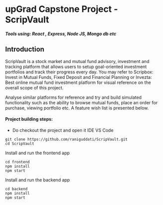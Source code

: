 # upGrad Capstone Project - ScripVault

##### Tools using: React , Express, Node JS, Mongo db etc

## Introduction

ScripVault is a stock market and mutual fund advisory, investment and tracking platform that allows users to setup goal-oriented investment portfolios and track their progress every day. You may refer to Scripbox: Invest in Mutual Funds, Fixed Deposit and Financial Planning or Invezta: Best online mutual fund investment platform for visual reference on the overall scope of this project.

Analyse similar platforms for reference and try and build simulated functionality such as the ability to browse mutual funds, place an order for purchase, viewing portfolio etc. A feature wish list is presented below.

#### Project building steps:

- Do checkout the project and open it IDE VS Code

```
git clone https://github.com/raniguddati/ScripVault.git
cd ScripVault
```

Install and run the frontend app

```
cd frontend
npm install
npm start
```

Install and run the backend app

```
cd backend
npm install
npm start
```
